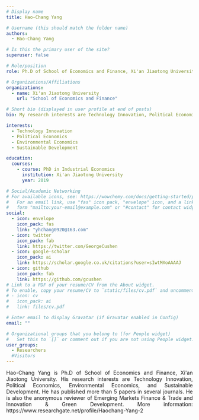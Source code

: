 ```yaml
---
# Display name
title: Hao-Chang Yang

# Username (this should match the folder name)
authors:
  - Hao-Chang Yang

# Is this the primary user of the site?
superuser: false

# Role/position
role: Ph.D of School of Economics and Finance, Xi'an Jiaotong University.

# Organizations/Affiliations
organizations:
  - name: Xi'an Jiaotong University
    url: "School of Economics and Finance"

# Short bio (displayed in user profile at end of posts)
bio: My research interests are Technology Innovation, Political Economics, Environmental Economics, and Sustainable Development.

interests:
  - Technology Innovation
  - Political Economics
  - Environmental Economics
  - Sustainable Development

education:
  courses:
    - course: PhD in Industrial Economics
      institution: Xi'an Jiaotong University
      year: 2019

# Social/Academic Networking
# For available icons, see: https://wowchemy.com/docs/getting-started/page-builder/#icons
#   For an email link, use "fas" icon pack, "envelope" icon, and a link in the
#   form "mailto:your-email@example.com" or "#contact" for contact widget.
social:
  - icon: envelope
    icon_pack: fas
    link: "yhchang0920@163.com"
  - icon: twitter
    icon_pack: fab
    link: https://twitter.com/GeorgeCushen
  - icon: google-scholar
    icon_pack: ai
    link: https://scholar.google.co.uk/citations?user=sIwtMXoAAAAJ
  - icon: github
    icon_pack: fab
    link: https://github.com/gcushen
# Link to a PDF of your resume/CV from the About widget.
# To enable, copy your resume/CV to `static/files/cv.pdf` and uncomment the lines below.
# - icon: cv
#   icon_pack: ai
#   link: files/cv.pdf

# Enter email to display Gravatar (if Gravatar enabled in Config)
email: ""

# Organizational groups that you belong to (for People widget)
#   Set this to `[]` or comment out if you are not using People widget.
user_groups:
  - Researchers
  #Visitors
---
```


<div style="text-align: justify">
Hao-Chang Yang is Ph.D of School of Economics and Finance, Xi'an Jiaotong University. His research interests are Technology Innovation, Political Economics, Environmental Economics, and Sustainable Development. He has published more than 5 papers in several journals. He is also the anonymous reviewer of Emerging Markets Finance & Trade and Innovation & Green Development.
More information: https://www.researchgate.net/profile/Haochang-Yang-2
</div>
